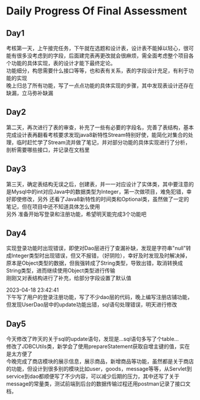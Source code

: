 # Daily Progress Of Final Assessment  
## Day1
考核第一天，上午接完任务，下午就在选题和设计表，设计表不能掉以轻心，很可能有很多没考虑到的字段，后面建完表再更改就会很麻烦，需全面考虑整个项目各个功能的具体实现，表的设计才能下最终定论。  
功能细分，构思需要什么接口等等，也和表有关系，表的字段设计充足，有利于功能的实现  
晚上归总了所有功能，写了一点点功能的具体实现的步骤，其中发现表设计还存在缺漏，立马弥补缺漏  
  
## Day2
第二天，再次进行了表的审查，补充了一些有必要的字段名，完善了表结构，基本完成设计表再翻看考核要求发现java8新特性Stream特别好使，能简化对集合的处理，临时赶忙学了Stream流并做了笔记，并对部分功能的具体实现进行了分析，剖析需要哪些接口，并记录在文档里  
  
## Day3
第三天，确定表结构无误之后，创建表，并一一对应设计了实体类，其中要注意的是Mysql中的int对应Java中的数据类型为Integer，第一次做项目，难免犯错，幸好即使修改，另外 还看了Java8新特性的时间类和Optional类，虽然做了一定的笔记，但在项目中还不知道具体怎么使用  
另外 准备开始写登录和注册功能，希望明天能完成3个功能吧
  
    
## Day4
实现登录功能时出现错误，即使对Dao层进行了查漏补缺，发现是字符串"null"转成Integer类型时出现错误，但又不报错，（好阴险），幸好及时发现及时解决掉，原本是Object类型的数据，但我强转成了String类型，导致出错，取消转换成String类型，进而继续使用Object类型进行传输  
刚刚又对表结构进行了补充，给部分字段设置了默认值

2023-04-18 23:42:41  
下午写了用户的登录注册功能，写了不少dao层的代码，晚上编写注册店铺功能，但发现UserDao层中的update功能出错，sql语句处理错误，明天进行修改  
  
## Day5
今天修改了昨天的关于sql的update语句，发现是...sql语句多写了个table...  
修改了JDBCUtils类，新学会了使用prepareStatement获取自增主键的值，实在是太方便了  
今晚完成了商店模块的展示信息，展示商品，新增商品等功能，虽然都是关于商店的功能，但设计到很多别的模块比如user，goods，message等等，从Servlet到service到dao都顺便写了不少内容，可以减少后期的压力，其中还写了关于message的常量类，测试前端到后台的数据传输过程还用postman记录了接口文档，
